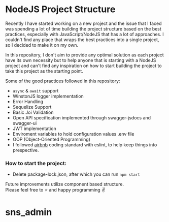  # NodeJS Project Structure
 
Recently I have started working on a new project and the issue that I faced was spending a lot of time building the project structure based on the best practices, especially with JavaScript/NodeJS that has a lot of approaches. I couldn't find any place that wraps the best practices into a single project, so I decided to make it on my own.
 
In this repository, I don't aim to provide any optimal solution as each project have its own necessity but to help anyone that is starting with a NodeJS project and can't find any inspiration on how to start building the project to take this project as the starting point.
 
 Some of the good practices followed in this repository:
 - `async` & `await` support 
 - WinstonJS logger implementation
 - Error Handling
 - Sequelize Support 
 - Basic Joi Validation
 - Open API specification implemented through swagger-jsdocs and swagger-ui
 - JWT implementation 
 - Enviroment variables to hold configuration values .env file
 - OOP (Object-Oriented Programming)
 - I followed [airbnb](https://github.com/airbnb/javascript) coding standard with eslint, to help keep things into prespective.
 
 ### How to start the project:
 - Delete package-lock.json, after which you can run `npm start`

Future improvements utilize component based structure.\
Please feel free to :star: and happy programming :v: 
# sns_admin
